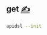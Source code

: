 
## get [<span style='font-size:20px;'>&#x270D;</span>](https://github.com/apidsl/docs/edit/main/COMMAND/LET.md)

```bash
apidsl --init
```
